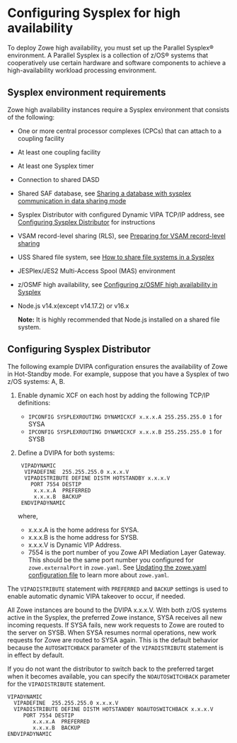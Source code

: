 # Configuring Sysplex for high availability

To deploy Zowe high availability, you must set up the Parallel Sysplex® environment. A Parallel Sysplex is a collection of z/OS® systems that cooperatively use certain hardware and software components to achieve a high-availability workload processing environment.

## Sysplex environment requirements

Zowe high availability instances require a Sysplex environment that consists of the following:

- One or more central processor complexes (CPCs) that can attach to a coupling facility
- At least one coupling facility
- At least one Sysplex timer
- Connection to shared DASD
- Shared SAF database, see [Sharing a database with sysplex communication in data sharing mode](https://www.ibm.com/docs/en/zos/2.1.0?topic=sd-sharing-database-sysplex-communication-in-data-sharing-mode)
- Sysplex Distributor with configured Dynamic VIPA TCP/IP address, see [Configuring Sysplex Distributor](#configuring-sysplex-distributor) for instructions
- VSAM record-level sharing (RLS), see [Preparing for VSAM record-level sharing](https://www.ibm.com/docs/en/zos/2.4.0?topic=sharing-preparing-vsam-record-level)
- USS Shared file system, see [How to share file systems in a Sysplex](https://www.ibm.com/docs/en/zos/2.4.0?topic=planning-sharing-file-systems-in-sysplex)
- JESPlex/JES2 Multi-Access Spool (MAS) environment
- z/OSMF high availability, see [Configuring z/OSMF high availability in Sysplex](systemrequirements-zosmf-ha.md)
- Node.js v14.x(except v14.17.2) or v16.x

  **Note:** It is highly recommended that Node.js installed on a shared file system.

## Configuring Sysplex Distributor

The following example DVIPA configuration ensures the availability of Zowe in Hot-Standby mode. For example, suppose that you have a Sysplex of two z/OS systems: A, B.

1. Enable dynamic XCF on each host by adding the following TCP/IP definitions:
   - `IPCONFIG SYSPLEXROUTING DYNAMICXCF x.x.x.A 255.255.255.0 1` for SYSA
   - `IPCONFIG SYSPLEXROUTING DYNAMICXCF x.x.x.B 255.255.255.0 1` for SYSB

2. Define a DVIPA for both systems:

   ```
    VIPADYNAMIC                                                      
     VIPADEFINE  255.255.255.0 x.x.x.V
     VIPADISTRIBUTE DEFINE DISTM HOTSTANDBY x.x.x.V 
       PORT 7554 DESTIP
        x.x.x.A  PREFERRED 
        x.x.x.B  BACKUP                                         
    ENDVIPADYNAMIC
   ```

   where, 
   - x.x.x.A is the home address for SYSA.
   - x.x.x.B is the home address for SYSB.
   - x.x.x.V is Dynamic VIP Address.
   - 7554 is the port number of you Zowe API Mediation Layer Gateway. This should be the same port number you configured for `zowe.externalPort` in `zowe.yaml`. See [Updating the zowe.yaml configuration file](configure-instance-directory.md#updating-the-zowe-yaml-configuration-file) to learn more about `zowe.yaml`.

The `VIPADISTRIBUTE` statement with `PREFERRED` and `BACKUP` settings is used to enable automatic dynamic VIPA takeover to occur, if needed.

All Zowe instances are bound to the DVIPA x.x.x.V. With both z/OS systems active in the Sysplex, the preferred Zowe instance, SYSA receives all new incoming requests.
If SYSA fails, new work requests to Zowe are routed to the server on SYSB. When SYSA resumes normal operations, new work requests for Zowe are routed to SYSA again.  This is the default behavior because the `AUTOSWITCHBACK` parameter of the `VIPADISTRIBUTE` statement is in effect by default.

If you do not want the distributor to switch back to the preferred target when it becomes available, you can specify the `NOAUTOSWITCHBACK` parameter for the `VIPADISTRIBUTE` statement.

```
VIPADYNAMIC                                                      
  VIPADEFINE  255.255.255.0 x.x.x.V
  VIPADISTRIBUTE DEFINE DISTM HOTSTANDBY NOAUTOSWITCHBACK x.x.x.V 
     PORT 7554 DESTIP
        x.x.x.A  PREFERRED 
        x.x.x.B  BACKUP                                         
ENDVIPADYNAMIC
```
